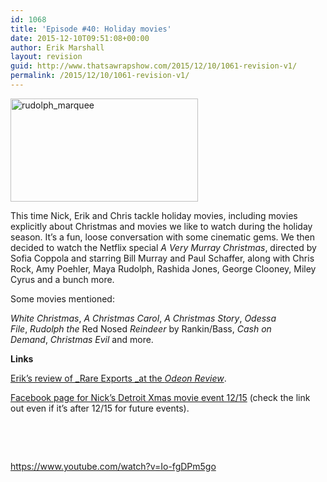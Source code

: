 ```yaml
---
id: 1068
title: 'Episode #40: Holiday movies'
date: 2015-12-10T09:51:08+00:00
author: Erik Marshall
layout: revision
guid: http://www.thatsawrapshow.com/2015/12/10/1061-revision-v1/
permalink: /2015/12/10/1061-revision-v1/
---
```

[<img class="alignnone size-medium wp-image-1065" src="http://www.thatsawrapshow.com/wp-content/uploads/2015/12/rudolph_marquee-300x165.jpg" alt="rudolph_marquee" width="300" height="165" srcset="http://www.thatsawrapshow.com/wp-content/uploads/2015/12/rudolph_marquee-300x165.jpg 300w, http://www.thatsawrapshow.com/wp-content/uploads/2015/12/rudolph_marquee.jpg 591w" sizes="(max-width: 300px) 100vw, 300px" />](http://www.thatsawrapshow.com/wp-content/uploads/2015/12/rudolph_marquee.jpg)

This time Nick, Erik and Chris tackle holiday movies, including movies explicitly about Christmas and movies we like to watch during the holiday season. It&#8217;s a fun, loose conversation with some cinematic gems. We then decided to watch the Netflix special _A Very Murray Christmas_, directed by Sofia Coppola and starring Bill Murray and Paul Schaffer, along with Chris Rock, Amy Poehler, Maya Rudolph, Rashida Jones, George Clooney, Miley Cyrus and a bunch more.

Some movies mentioned:

_White Christmas_, _A Christmas Carol_, _A Christmas Story_, _Odessa File_, _Rudolph the_ Red Nosed _Reindeer_ by Rankin/Bass, _Cash on Demand_, _Christmas Evil_ and more.

**Links**

[Erik&#8217;s review of _Rare Exports _at the _Odeon Review_](http://www.odeonreview.com/rare-exports-a-christmas-tale-2010/).

[Facebook page for Nick&#8217;s Detroit Xmas movie event 12/15](https://www.facebook.com/events/171018283252686/) (check the link out even if it&#8217;s after 12/15 for future events).



&nbsp;



&nbsp;





https://www.youtube.com/watch?v=Io-fgDPm5go

&nbsp;

&nbsp;